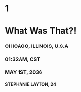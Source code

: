 # 1
# What Was That?!
### CHICAGO, ILLINOIS, U.S.A
### 01:32AM, CST
### MAY 1ST, 2036
#### STEPHANIE LAYTON, 24
